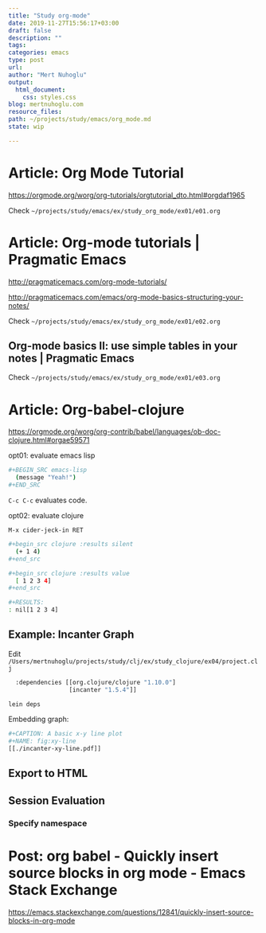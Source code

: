 ```yaml
---
title: "Study org-mode"
date: 2019-11-27T15:56:17+03:00 
draft: false
description: ""
tags:
categories: emacs
type: post
url:
author: "Mert Nuhoglu"
output:
  html_document:
    css: styles.css
blog: mertnuhoglu.com
resource_files:
path: ~/projects/study/emacs/org_mode.md
state: wip

---
```


# Article: Org Mode Tutorial

https://orgmode.org/worg/org-tutorials/orgtutorial_dto.html#orgdaf1965

Check `~/projects/study/emacs/ex/study_org_mode/ex01/e01.org`

# Article: Org-mode tutorials | Pragmatic Emacs

http://pragmaticemacs.com/org-mode-tutorials/

http://pragmaticemacs.com/emacs/org-mode-basics-structuring-your-notes/

Check `~/projects/study/emacs/ex/study_org_mode/ex01/e02.org`

## Org-mode basics II: use simple tables in your notes | Pragmatic Emacs

Check `~/projects/study/emacs/ex/study_org_mode/ex01/e03.org`

# Article: Org-babel-clojure

https://orgmode.org/worg/org-contrib/babel/languages/ob-doc-clojure.html#orgae59571

opt01: evaluate emacs lisp

``` bash
#+BEGIN_SRC emacs-lisp
  (message "Yeah!")
#+END_SRC
``` 

`C-c C-c` evaluates code.

opt02: evaluate clojure

`M-x cider-jeck-in RET`

``` bash
#+begin_src clojure :results silent
  (+ 1 4)
#+end_src

#+begin_src clojure :results value
  [ 1 2 3 4]
#+end_src

#+RESULTS:
: nil[1 2 3 4]
``` 

## Example: Incanter Graph

Edit `/Users/mertnuhoglu/projects/study/clj/ex/study_clojure/ex04/project.clj`

``` bash
  :dependencies [[org.clojure/clojure "1.10.0"]
                 [incanter "1.5.4"]]
``` 

``` bash
lein deps
``` 

Embedding graph:

``` bash
#+CAPTION: A basic x-y line plot
#+NAME: fig:xy-line
[[./incanter-xy-line.pdf]]
``` 

## Export to HTML

## Session Evaluation

### Specify namespace


# Post: org babel - Quickly insert source blocks in org mode - Emacs Stack Exchange

https://emacs.stackexchange.com/questions/12841/quickly-insert-source-blocks-in-org-mode

